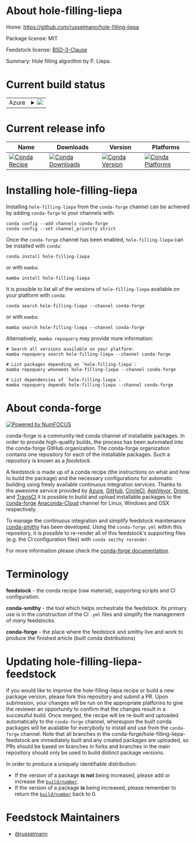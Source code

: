 About hole-filling-liepa
========================

Home: https://github.com/russelmann/hole-filling-liepa

Package license: MIT

Feedstock license: [BSD-3-Clause](https://github.com/conda-forge/hole-filling-liepa-feedstock/blob/main/LICENSE.txt)

Summary: Hole filling algorithm by P. Liepa.

Current build status
====================


<table>
    
  <tr>
    <td>Azure</td>
    <td>
      <details>
        <summary>
          <a href="https://dev.azure.com/conda-forge/feedstock-builds/_build/latest?definitionId=16481&branchName=main">
            <img src="https://dev.azure.com/conda-forge/feedstock-builds/_apis/build/status/hole-filling-liepa-feedstock?branchName=main">
          </a>
        </summary>
        <table>
          <thead><tr><th>Variant</th><th>Status</th></tr></thead>
          <tbody><tr>
              <td>linux_64_python3.8.____cpython</td>
              <td>
                <a href="https://dev.azure.com/conda-forge/feedstock-builds/_build/latest?definitionId=16481&branchName=main">
                  <img src="https://dev.azure.com/conda-forge/feedstock-builds/_apis/build/status/hole-filling-liepa-feedstock?branchName=main&jobName=linux&configuration=linux_64_python3.8.____cpython" alt="variant">
                </a>
              </td>
            </tr><tr>
              <td>linux_64_python3.9.____cpython</td>
              <td>
                <a href="https://dev.azure.com/conda-forge/feedstock-builds/_build/latest?definitionId=16481&branchName=main">
                  <img src="https://dev.azure.com/conda-forge/feedstock-builds/_apis/build/status/hole-filling-liepa-feedstock?branchName=main&jobName=linux&configuration=linux_64_python3.9.____cpython" alt="variant">
                </a>
              </td>
            </tr><tr>
              <td>osx_64_python3.8.____cpython</td>
              <td>
                <a href="https://dev.azure.com/conda-forge/feedstock-builds/_build/latest?definitionId=16481&branchName=main">
                  <img src="https://dev.azure.com/conda-forge/feedstock-builds/_apis/build/status/hole-filling-liepa-feedstock?branchName=main&jobName=osx&configuration=osx_64_python3.8.____cpython" alt="variant">
                </a>
              </td>
            </tr><tr>
              <td>osx_64_python3.9.____cpython</td>
              <td>
                <a href="https://dev.azure.com/conda-forge/feedstock-builds/_build/latest?definitionId=16481&branchName=main">
                  <img src="https://dev.azure.com/conda-forge/feedstock-builds/_apis/build/status/hole-filling-liepa-feedstock?branchName=main&jobName=osx&configuration=osx_64_python3.9.____cpython" alt="variant">
                </a>
              </td>
            </tr><tr>
              <td>win_64_python3.8.____cpython</td>
              <td>
                <a href="https://dev.azure.com/conda-forge/feedstock-builds/_build/latest?definitionId=16481&branchName=main">
                  <img src="https://dev.azure.com/conda-forge/feedstock-builds/_apis/build/status/hole-filling-liepa-feedstock?branchName=main&jobName=win&configuration=win_64_python3.8.____cpython" alt="variant">
                </a>
              </td>
            </tr><tr>
              <td>win_64_python3.9.____cpython</td>
              <td>
                <a href="https://dev.azure.com/conda-forge/feedstock-builds/_build/latest?definitionId=16481&branchName=main">
                  <img src="https://dev.azure.com/conda-forge/feedstock-builds/_apis/build/status/hole-filling-liepa-feedstock?branchName=main&jobName=win&configuration=win_64_python3.9.____cpython" alt="variant">
                </a>
              </td>
            </tr>
          </tbody>
        </table>
      </details>
    </td>
  </tr>
</table>

Current release info
====================

| Name | Downloads | Version | Platforms |
| --- | --- | --- | --- |
| [![Conda Recipe](https://img.shields.io/badge/recipe-hole--filling--liepa-green.svg)](https://anaconda.org/conda-forge/hole-filling-liepa) | [![Conda Downloads](https://img.shields.io/conda/dn/conda-forge/hole-filling-liepa.svg)](https://anaconda.org/conda-forge/hole-filling-liepa) | [![Conda Version](https://img.shields.io/conda/vn/conda-forge/hole-filling-liepa.svg)](https://anaconda.org/conda-forge/hole-filling-liepa) | [![Conda Platforms](https://img.shields.io/conda/pn/conda-forge/hole-filling-liepa.svg)](https://anaconda.org/conda-forge/hole-filling-liepa) |

Installing hole-filling-liepa
=============================

Installing `hole-filling-liepa` from the `conda-forge` channel can be achieved by adding `conda-forge` to your channels with:

```
conda config --add channels conda-forge
conda config --set channel_priority strict
```

Once the `conda-forge` channel has been enabled, `hole-filling-liepa` can be installed with `conda`:

```
conda install hole-filling-liepa
```

or with `mamba`:

```
mamba install hole-filling-liepa
```

It is possible to list all of the versions of `hole-filling-liepa` available on your platform with `conda`:

```
conda search hole-filling-liepa --channel conda-forge
```

or with `mamba`:

```
mamba search hole-filling-liepa --channel conda-forge
```

Alternatively, `mamba repoquery` may provide more information:

```
# Search all versions available on your platform:
mamba repoquery search hole-filling-liepa --channel conda-forge

# List packages depending on `hole-filling-liepa`:
mamba repoquery whoneeds hole-filling-liepa --channel conda-forge

# List dependencies of `hole-filling-liepa`:
mamba repoquery depends hole-filling-liepa --channel conda-forge
```


About conda-forge
=================

[![Powered by
NumFOCUS](https://img.shields.io/badge/powered%20by-NumFOCUS-orange.svg?style=flat&colorA=E1523D&colorB=007D8A)](https://numfocus.org)

conda-forge is a community-led conda channel of installable packages.
In order to provide high-quality builds, the process has been automated into the
conda-forge GitHub organization. The conda-forge organization contains one repository
for each of the installable packages. Such a repository is known as a *feedstock*.

A feedstock is made up of a conda recipe (the instructions on what and how to build
the package) and the necessary configurations for automatic building using freely
available continuous integration services. Thanks to the awesome service provided by
[Azure](https://azure.microsoft.com/en-us/services/devops/), [GitHub](https://github.com/),
[CircleCI](https://circleci.com/), [AppVeyor](https://www.appveyor.com/),
[Drone](https://cloud.drone.io/welcome), and [TravisCI](https://travis-ci.com/)
it is possible to build and upload installable packages to the
[conda-forge](https://anaconda.org/conda-forge) [Anaconda-Cloud](https://anaconda.org/)
channel for Linux, Windows and OSX respectively.

To manage the continuous integration and simplify feedstock maintenance
[conda-smithy](https://github.com/conda-forge/conda-smithy) has been developed.
Using the ``conda-forge.yml`` within this repository, it is possible to re-render all of
this feedstock's supporting files (e.g. the CI configuration files) with ``conda smithy rerender``.

For more information please check the [conda-forge documentation](https://conda-forge.org/docs/).

Terminology
===========

**feedstock** - the conda recipe (raw material), supporting scripts and CI configuration.

**conda-smithy** - the tool which helps orchestrate the feedstock.
                   Its primary use is in the construction of the CI ``.yml`` files
                   and simplify the management of *many* feedstocks.

**conda-forge** - the place where the feedstock and smithy live and work to
                  produce the finished article (built conda distributions)


Updating hole-filling-liepa-feedstock
=====================================

If you would like to improve the hole-filling-liepa recipe or build a new
package version, please fork this repository and submit a PR. Upon submission,
your changes will be run on the appropriate platforms to give the reviewer an
opportunity to confirm that the changes result in a successful build. Once
merged, the recipe will be re-built and uploaded automatically to the
`conda-forge` channel, whereupon the built conda packages will be available for
everybody to install and use from the `conda-forge` channel.
Note that all branches in the conda-forge/hole-filling-liepa-feedstock are
immediately built and any created packages are uploaded, so PRs should be based
on branches in forks and branches in the main repository should only be used to
build distinct package versions.

In order to produce a uniquely identifiable distribution:
 * If the version of a package **is not** being increased, please add or increase
   the [``build/number``](https://docs.conda.io/projects/conda-build/en/latest/resources/define-metadata.html#build-number-and-string).
 * If the version of a package **is** being increased, please remember to return
   the [``build/number``](https://docs.conda.io/projects/conda-build/en/latest/resources/define-metadata.html#build-number-and-string)
   back to 0.

Feedstock Maintainers
=====================

* [@russelmann](https://github.com/russelmann/)

